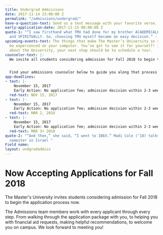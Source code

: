 ```yaml
---
title: Undergrad Admissions
date: 2017-11-14 23:08:00 Z
permalink: "/admissions/undergrad/"
have-a-question-text: Send us a text message with your favorite verse.
early-application-date: 2017-11-15 00:00:00 Z
quote-1: "“I saw firsthand what TMU had done for my brother ACADEMICALLY, ATHLETICALLY
  and SPIRITUALLY. So, choosing TMU myself became an easy decision.” - Jason Karkenny "
upcoming-events-text: The things that make The Master’s University so special can’t
  be experienced on your computer. You’ve got to see it for yourself! If you’re curious
  about the University, your next step should be to schedule a tour.
counselor-text: |-
  We invite all students considering admission for Fall 2018 to begin the application process now. Don’t miss out on a life-changing TMU education–complete your application as soon as possible!


  Find your admissions counselor below to guide you along that process.
app-deadlines:
- text: |-
    November 15, 2017
    Early Action: No application fee; admission decision within 2-3 weeks
  red-text: NOV 15, 2017
- text: |-
    November 15, 2017
    Early Action: No application fee; admission decision within 2-3 weeks
  red-text: MAR 2, 2018
- text: |-
    November 15, 2017
    Early Action: No application fee; admission decision within 2-3 weeks
  red-text: MAR 3+ 2018
quote-2: "“And then,” she said, “I went to IBEX.” Madi Cole (‘18) talks about her
  semester in Israel "
Field name: 
layout: undgradadmiss
---
```


# Now Accepting Applications for Fall 2018

The Master's University invites students considering admission for Fall 2018 to begin the application process now.

The Admissions team members work with every applicant through every step. From walking through the application package with you, to helping you with financial aid requests, making helpful recommendations, to welcome you on campus. We look forward to meeting you!